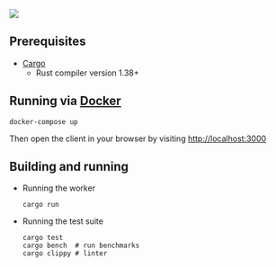 ![](https://github.com/snorrwe/caolo-backend/workflows/Rust/badge.svg)

## Prerequisites

- [Cargo](https://doc.rust-lang.org/cargo/getting-started/installation.html)
    - Rust compiler version 1.38+

## Running via [Docker](https://www.docker.com/)

```
docker-compose up
```

Then open the client in your browser by visiting [http://localhost:3000](http://localhost:3000)

## Building and running

- Running the worker
    ```
    cargo run
    ```

- Running the test suite
    ```
    cargo test
    cargo bench  # run benchmarks
    cargo clippy # linter
    ```
